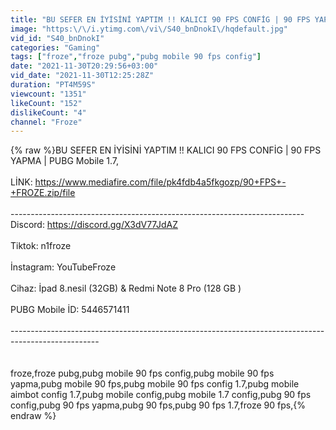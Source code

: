 ```yaml
---
title: "BU SEFER EN İYİSİNİ YAPTIM !! KALICI 90 FPS CONFİG | 90 FPS YAPMA | PUBG Mobile 1.7"
image: "https:\/\/i.ytimg.com\/vi\/S40_bnDnokI\/hqdefault.jpg"
vid_id: "S40_bnDnokI"
categories: "Gaming"
tags: ["froze","froze pubg","pubg mobile 90 fps config"]
date: "2021-11-30T20:29:56+03:00"
vid_date: "2021-11-30T12:25:28Z"
duration: "PT4M59S"
viewcount: "1351"
likeCount: "152"
dislikeCount: "4"
channel: "Froze"
---
```

{% raw %}BU SEFER EN İYİSİNİ YAPTIM !! KALICI 90 FPS CONFİG | 90 FPS YAPMA | PUBG Mobile 1.7,<br /><br />LİNK: <a rel="nofollow" target="blank" href="https://www.mediafire.com/file/pk4fdb4a5fkgozp/90+FPS+-+FROZE.zip/file">https://www.mediafire.com/file/pk4fdb4a5fkgozp/90+FPS+-+FROZE.zip/file</a><br /><br />-------------------------------------------------------------------------<br />Discord: <a rel="nofollow" target="blank" href="https://discord.gg/X3dV77JdAZ">https://discord.gg/X3dV77JdAZ</a><br /><br />Tiktok: n1froze<br /><br />İnstagram: YouTubeFroze<br /><br />Cihaz:  İpad 8.nesil (32GB)  &amp;  Redmi Note 8 Pro (128 GB )<br /><br />PUBG Mobile İD: 5446571411<br /><br />----------------------------------------------------------------------------------------------------<br /><br /><br />froze,froze pubg,pubg mobile 90 fps config,pubg mobile 90 fps yapma,pubg mobile 90 fps,pubg mobile 90 fps config 1.7,pubg mobile aimbot config 1.7,pubg mobile config,pubg mobile 1.7 config,pubg 90 fps config,pubg 90 fps yapma,pubg 90 fps,pubg 90 fps 1.7,froze 90 fps,{% endraw %}
